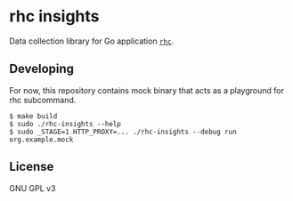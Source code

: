 # rhc insights

Data collection library for Go application [`rhc`](https://github.com/RedHatInsights/rhc).

## Developing

For now, this repository contains mock binary that acts as a playground for rhc subcommand.

```shell
$ make build
$ sudo ./rhc-insights --help
$ sudo _STAGE=1 HTTP_PROXY=... ./rhc-insights --debug run org.example.mock
```

## License

GNU GPL v3
